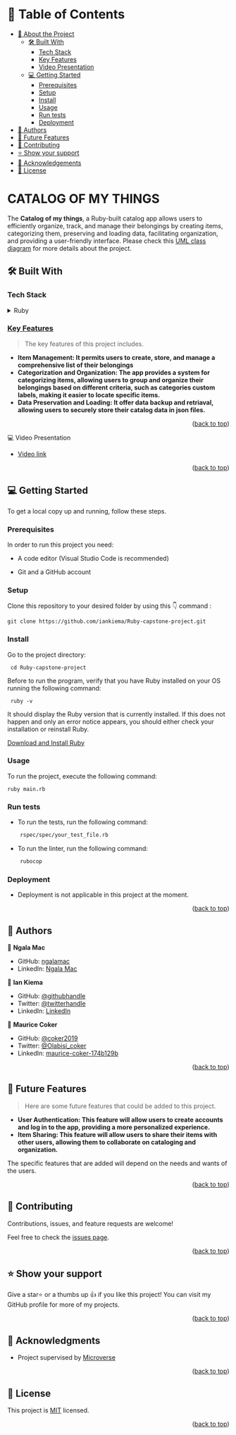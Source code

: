 <a name="readme-top"></a>

<!-- TABLE OF CONTENTS -->

# 📗 Table of Contents

- [📖 About the Project](#about-project)
  - [🛠 Built With](#built-with)
    - [Tech Stack](#tech-stack)
    - [Key Features](#key-features)
    - [Video Presentation](#video-project-presentation)
  - [💻 Getting Started ](#-getting-started-)
    - [Prerequisites](#prerequisites)
    - [Setup](#setup)
    - [Install](#install)
    - [Usage](#usage)
    - [Run tests](#run-tests)
    - [Deployment](#deployment)
- [👥 Authors](#authors)
- [🔭 Future Features](#future-features)
- [🤝 Contributing](#contributing)
- [⭐️ Show your support](#support)
- [🙏 Acknowledgements](#acknowledgements)
- [📝 License](#license)

<!-- PROJECT DESCRIPTION -->

# CATALOG OF MY THINGS <a name="about-project"></a>

The **Catalog of my things**, a Ruby-built catalog app allows users to efficiently organize, track, and manage their belongings by creating items, categorizing them, preserving and loading data, facilitating organization, and providing a user-friendly interface. Please check this [UML class diagram](./images/uml_class_diagram.png) for more details about the project.

## 🛠 Built With <a name="built-with"></a>

### Tech Stack <a name="tech-stack"></a>

<details>
  <summary>Ruby</summary>
  <ul>
    <li><a href="https://www.ruby-lang.org/en/">Ruby</a></li>
    <li><a href="https://rubocop.org/">Rubocop</li>
  </ul>
</details>

<!-- Features -->

### Key Features <a name="key-features"></a>

> The key features of this project includes.

- **Item Management: It permits users to create, store, and manage a comprehensive list of their belongings**
- **Categorization and Organization: The app provides a system for categorizing items, allowing users to group and organize their belongings based on different criteria, such as categories custom labels, making it easier to locate specific items.**
- **Data Preservation and Loading: It offer data backup and retriaval, allowing users to securely store their catalog data in json files.**

<p align="right">(<a href="#readme-top">back to top</a>)</p>

💻 Video Presentation <a name="video-project-presentation"></a>

- [Video link](#)

<p align="right">(<a href="#readme-top">back to top</a>)</p>

<!-- GETTING STARTED -->

## 💻 Getting Started <a name="getting-started"></a>

To get a local copy up and running, follow these steps.

### Prerequisites

In order to run this project you need:

<ul>
    <li><p>A code editor (Visual Studio Code is recommended)</p></li>
</ul>

<ul>
    <li><p>Git and a GitHub account</p></li>
</ul>

### Setup

Clone this repository to your desired folder by using this 👇️ command :

```
git clone https://github.com/iankiema/Ruby-capstone-project.git
```

### Install

Go to the project directory:

```
 cd Ruby-capstone-project
```

Before to run the program, verify that you have Ruby installed on your OS running the following command:

```
 ruby -v
```

It should display the Ruby version that is currently installed. If this does not happen and only an error notice appears, you should either check your installation or reinstall Ruby.

[Download and Install Ruby](https://www.ruby-lang.org/en/downloads/)

### Usage

To run the project, execute the following command:

```
ruby main.rb
```

### Run tests

- To run the tests, run the following command:

```bash
    rspec/spec/your_test_file.rb
``` 
- To run the linter, run the following command:

```bash
    rubocop
```

### Deployment

- Deployment is not applicable in this project at the moment.

<p align="right">(<a href="#readme-top">back to top</a>)</p>

<!-- AUTHORS -->

## 👥 Authors <a name="authors"></a>

👤 **Ngala Mac**

- GitHub: [ngalamac](https://github.com/ngalamac)
- LinkedIn: [Ngala Mac](https://www.linkedin.com/in/ngala-mac-872a65220/)

👤 **Ian Kiema**

- GitHub: [@githubhandle](https://github.com/iankiema)
- Twitter: [@twitterhandle](https://twitter.com/IanMwas2)
- LinkedIn: [LinkedIn](https://linkedin.com/in/ian-kiema)

👤 **Maurice Coker**

- GitHub: [@coker2019](https://github.com/coker2019)
- Twitter: [@Olabisi_coker](https://twitter.com/Olabisi_coker)
- LinkedIn: [maurice-coker-174b129b](https://linkedin.com/in/maurice-coker-174b129b)


<p align="right">(<a href="#readme-top">back to top</a>)</p>

<!-- FUTURE FEATURES -->

## 🔭 Future Features <a name="future-features"></a>

> Here are some future features that could be added to this project.

- **User Authentication: This feature will allow users to create accounts and log in to the app, providing a more personalized experience.**
- **Item Sharing: This feature will allow users to share their items with other users, allowing them to collaborate on cataloging and organization.**

The specific features that are added will depend on the needs and wants of the users.

<p align="right">(<a href="#readme-top">back to top</a>)</p>

<!-- CONTRIBUTING -->

## 🤝 Contributing <a name="contributing"></a>

Contributions, issues, and feature requests are welcome!

Feel free to check the [issues page](https://github.com/iankiema/Ruby-capstone-project/issues).

<p align="right">(<a href="#readme-top">back to top</a>)</p>

<!-- SUPPORT -->

## ⭐️ Show your support <a name="support"></a>

Give a star⭐️ or a thumbs up 👍 if you like this project! You can visit my GitHub profile for more of my projects.

<p align="right">(<a href="#readme-top">back to top</a>)</p>

<!-- ACKNOWLEDGEMENTS -->

## 🙏 Acknowledgments <a name="acknowledgements"></a>

- Project supervised by [Microverse](https://www.microverse.org/)

<p align="right">(<a href="#readme-top">back to top</a>)</p>

<!-- LICENSE -->

## 📝 License <a name="license"></a>

This project is [MIT](./LICENSE) licensed.

<p align="right">(<a href="#readme-top">back to top</a>)</p>
